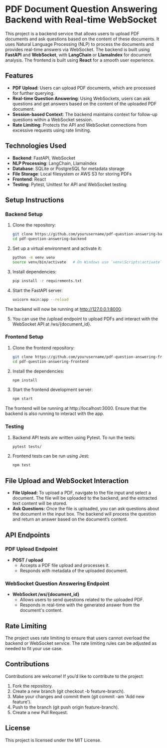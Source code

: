 # PDF Document Question Answering Backend with Real-time WebSocket

This project is a backend service that allows users to upload PDF documents and ask questions based on the content of these documents. It uses Natural Language Processing (NLP) to process the documents and provides real-time answers via WebSocket. The backend is built using **FastAPI** and **WebSocket**, with **LangChain** or **LlamaIndex** for document analysis. The frontend is built using **React** for a smooth user experience.

## Features
- **PDF Upload**: Users can upload PDF documents, which are processed for further querying.
- **Real-time Question Answering**: Using WebSockets, users can ask questions and get answers based on the content of the uploaded PDF document.
- **Session-based Context**: The backend maintains context for follow-up questions within a WebSocket session.
- **Rate Limiting**: Protects the API and WebSocket connections from excessive requests using rate limiting.

## Technologies Used
- **Backend**: FastAPI, WebSocket
- **NLP Processing**: LangChain, LlamaIndex
- **Database**: SQLite or PostgreSQL for metadata storage
- **File Storage**: Local filesystem or AWS S3 for storing PDFs
- **Frontend**: React
- **Testing**: Pytest, Unittest for API and WebSocket testing

## Setup Instructions

### Backend Setup

1. Clone the repository:
   ```bash
   git clone https://github.com/yourusername/pdf-question-answering-backend.git
   cd pdf-question-answering-backend

2. Set up a virtual environment and activate it:
   ```bash
   python -m venv venv
   source venv/bin/activate   # On Windows use `venv\Scripts\activate`

3. Install dependencies:
   ```bash
   pip install -r requirements.txt

4. Start the FastAPI server:
   ```bash
   uvicorn main:app --reload

  The backend will now be running at http://127.0.0.1:8000.

5. You can use the /upload endpoint to upload PDFs and interact with the WebSocket API at /ws/{document_id}.

### Frontend Setup

1. Clone the frontend repository:
   ```bash
   git clone https://github.com/yourusername/pdf-question-answering-frontend.git
   cd pdf-question-answering-frontend


2. Install the dependencies:
   ```bash
   npm install

3. Start the frontend development server:
   ```bash
   npm start

The frontend will be running at http://localhost:3000. Ensure that the backend is also running to interact with the app.

### Testing

1. Backend API tests are written using Pytest. To run the tests:
   ```bash
   pytest tests/

2. Frontend tests can be run using Jest:
   ```bash
   npm test

## File Upload and WebSocket Interaction
- <b> File Upload:</b> To upload a PDF, navigate to the file input and select a document. The file will be uploaded to the backend, and the extracted text content will be stored.
- <b> Ask Questions:</b> Once the file is uploaded, you can ask questions about the document in the input box. The backend will process the question and return an answer based on the document’s content.

## API Endpoints
### PDF Upload Endpoint

- <b> POST / upload </b>
    - Accepts a PDF file upload and processes it.
    - Responds with metadata of the uploaded document.
  
### WebSocket Question Answering Endpoint 
- <b> WebSocket /ws/{document_id} </b>
    - Allows users to send questions related to the uploaded PDF.
    - Responds in real-time with the generated answer from the document's content.

## Rate Limiting
The project uses rate limiting to ensure that users cannot overload the backend or WebSocket service. The rate limiting rules can be adjusted as needed to fit your use case.

## Contributions
Contributions are welcome! If you’d like to contribute to the project:
1. Fork the repository.
2. Create a new branch (git checkout -b feature-branch).
3. Make your changes and commit them (git commit -am 'Add new feature').
4. Push to the branch (git push origin feature-branch).
5. Create a new Pull Request.

## License
This project is licensed under the MIT License.

